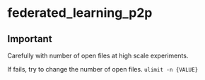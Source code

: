 # federated_learning_p2p

## Important

Carefully with number of open files at high scale experiments.

If fails, try to change the number of open files. `ulimit -n {VALUE}`